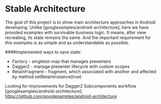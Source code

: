 # Stable Architecture

The goal of this project is to show main architecture approaches in Android developing. 
Unlike [googlesamples/android-architecture], here we have provided examples with survivable business logic. It means, after view recreating, its state remains the same. 
And the important requirement for this examples is as simple and as understandable as possible.

####Implemented ways to save state:
  - Factory - singleton map that manages presenters
  - Dagger2 - manage presenter lifecycle with custom scopes
  - RetainFragment - fragment, which associated with another and affected by method setRetainInstance(true)

Looking for improvements for Dagger2 Subcomponents workflow
[googlesamples/android-architecture]: <https://github.com/googlesamples/android-architecture>
